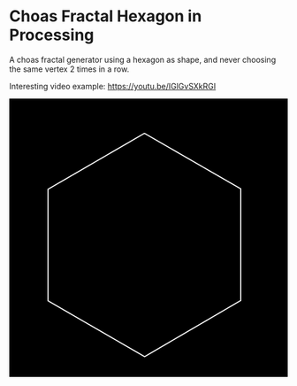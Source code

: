 # Choas Fractal Hexagon in Processing

A choas fractal generator using a hexagon as shape, and never choosing the same vertex 2 times in a row.

Interesting video example: https://youtu.be/IGlGvSXkRGI

![](https://github.com/KasperZutterman/Processing-Sketches/blob/master/Choas_Fractal_Hexagon_Different_Point/Fractal_Hexagon_Different_Point.gif)
